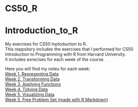 # CS50_R
# Introduction_to_R
My exercises for CS50 Inptoduction to R.    
This reppsitory includes the exercises that I performed for CS50 Introduction to Programming with R from Harvard University.    
It includes exrecises for each week of the course.    

Here you will find my notes for each week:    
[Week 1. Representing Data](https://handy-cheque-8cd.notion.site/Representing-Data-358319a8d788404bb52e3ad34c67516f?pvs=4)     
[Week 2. Transforming Data](https://handy-cheque-8cd.notion.site/Transforming-Data-fc4360f70fee45348f91896c25b96495?pvs=4)      
[Week 3. Applying Functions](https://handy-cheque-8cd.notion.site/Applying-Functions-86790abc650e4265b434caa823531118?pvs=4)     
[Week 4. Tidying Data](https://handy-cheque-8cd.notion.site/Tidying-Data-f38343842ded48f0ad6c1ff3d678ca84?pvs=4)     
[Week 5. Visualizing Data](https://handy-cheque-8cd.notion.site/Visualizing-Data-3e9de8469c0245cb8cb79eaeb82abff2#85ffa46a25794e52b4dd0bd8acaceab7)      
[Week 5. Free Problem Set (made with R Markdown)](https://rpubs.com/iryna_ps/1210335)       
